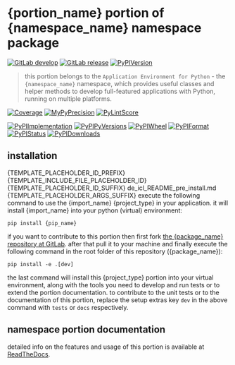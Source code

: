 <!-- THIS FILE IS EXCLUSIVELY MAINTAINED by the project de_tpl_namespace_root V0.2.4 -->
# {portion_name} portion of {namespace_name} namespace package

[![GitLab develop](https://img.shields.io/gitlab/pipeline/{namespace_name}-group/{package_name}/develop?logo=python)](
    {repo_url})
[![GitLab release](https://img.shields.io/gitlab/pipeline/{namespace_name}-group/{package_name}/release?logo=python)](
    {repo_url}/-/tree/release)
[![PyPIVersion](https://img.shields.io/pypi/v/{package_name})](
    {pypi_url}/#history)

>this portion belongs to the `Application Environment for Python` - the `{namespace_name}` namespace, which provides
useful classes and helper methods to develop full-featured applications with Python, running on multiple platforms.

[![Coverage]({repo_pages}/{package_name}/coverage.svg)](
    {repo_pages}/{package_name}/coverage/{package_name}_py.html)
[![MyPyPrecision]({repo_pages}/{package_name}/mypy.svg)](
    {repo_pages}/{package_name}/lineprecision.txt)
[![PyLintScore]({repo_pages}/{package_name}/pylint.svg)](
    {repo_pages}/{package_name}/pylint.log)

[![PyPIImplementation](https://img.shields.io/pypi/implementation/{package_name})](
    {pypi_url}/)
[![PyPIPyVersions](https://img.shields.io/pypi/pyversions/{package_name})](
    {pypi_url}/)
[![PyPIWheel](https://img.shields.io/pypi/wheel/{package_name})](
    {pypi_url}/)
[![PyPIFormat](https://img.shields.io/pypi/format/{package_name})](
    {pypi_url}/)
[![PyPIStatus](https://img.shields.io/pypi/status/{package_name})](
    https://libraries.io/pypi/{pip_name})
[![PyPIDownloads](https://img.shields.io/pypi/dm/{package_name})](
    {pypi_url}/#files)


## installation

{TEMPLATE_PLACEHOLDER_ID_PREFIX}{TEMPLATE_INCLUDE_FILE_PLACEHOLDER_ID}{TEMPLATE_PLACEHOLDER_ID_SUFFIX}
    de_icl_README_pre_install.md
{TEMPLATE_PLACEHOLDER_ARGS_SUFFIX}
execute the following command to use the {import_name} {project_type} in your application. it will install {import_name}
into your python (virtual) environment:
 
```shell script
pip install {pip_name}
```

if you want to contribute to this portion then first fork
[the {package_name} repository at GitLab]({repo_url} "{import_name} code repository"). after that pull
it to your machine and finally execute the following command in the root folder of this repository ({package_name}):

```shell script
pip install -e .[dev]
```

the last command will install this {project_type} portion into your virtual environment, along with the tools you need
to develop and run tests or to extend the portion documentation. to contribute to the unit tests or to the documentation
of this portion, replace the setup extras key `dev` in the above command with `tests` or `docs` respectively.


## namespace portion documentation

detailed info on the features and usage of this portion is available at
[ReadTheDocs](https://{namespace_name}.readthedocs.io/en/latest/_autosummary/{import_name}.html#module-{import_name}
"{package_name} documentation").
